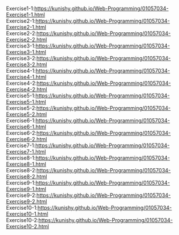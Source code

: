 Exercise1-1:https://kunishy.github.io/Web-Programming/01057034-Exercise1-1.html<br>
Exercise2-1:https://kunishy.github.io/Web-Programming/01057034-Exercise2-1.html<br>
Exercise2-2:https://kunishy.github.io/Web-Programming/01057034-Exercise2-2.html<br>
Exercise3-1:https://kunishy.github.io/Web-Programming/01057034-Exercise3-1.html<br>
Exercise3-2:https://kunishy.github.io/Web-Programming/01057034-Exercise3-2.html<br>
Exercise4-1:https://kunishy.github.io/Web-Programming/01057034-Exercise4-1.html<br>
Exercise4-2:https://kunishy.github.io/Web-Programming/01057034-Exercise4-2.html<br>
Exercise5-1:https://kunishy.github.io/Web-Programming/01057034-Exercise5-1.html<br>
Exercise5-2:https://kunishy.github.io/Web-Programming/01057034-Exercise5-2.html<br>
Exercise6-1:https://kunishy.github.io/Web-Programming/01057034-Exercise6-1.html<br>
Exercise6-2:https://kunishy.github.io/Web-Programming/01057034-Exercise6-2.html<br>
Exercise7-1:https://kunishy.github.io/Web-Programming/01057034-Exercise7-1.html<br>
Exercise8-1:https://kunishy.github.io/Web-Programming/01057034-Exercise8-1.html<br>
Exercise8-2:https://kunishy.github.io/Web-Programming/01057034-Exercise8-2.html<br>
Exercise9-1:https://kunishy.github.io/Web-Programming/01057034-Exercise9-1.html<br>
Exercise9-2:https://kunishy.github.io/Web-Programming/01057034-Exercise9-2.html<br>
Exercise10-1:https://kunishy.github.io/Web-Programming/01057034-Exercise10-1.html<br>
Exercise10-2:https://kunishy.github.io/Web-Programming/01057034-Exercise10-2.html<br>
